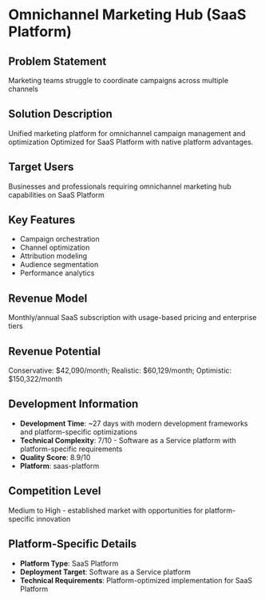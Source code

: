 # Omnichannel Marketing Hub (SaaS Platform)

## Problem Statement
Marketing teams struggle to coordinate campaigns across multiple channels

## Solution Description
Unified marketing platform for omnichannel campaign management and optimization Optimized for SaaS Platform with native platform advantages.

## Target Users
Businesses and professionals requiring omnichannel marketing hub capabilities on SaaS Platform

## Key Features
- Campaign orchestration
- Channel optimization
- Attribution modeling
- Audience segmentation
- Performance analytics

## Revenue Model
Monthly/annual SaaS subscription with usage-based pricing and enterprise tiers

## Revenue Potential
Conservative: $42,090/month; Realistic: $60,129/month; Optimistic: $150,322/month

## Development Information
- **Development Time**: ~27 days with modern development frameworks and platform-specific optimizations
- **Technical Complexity**: 7/10 - Software as a Service platform with platform-specific requirements
- **Quality Score**: 8.9/10
- **Platform**: saas-platform

## Competition Level
Medium to High - established market with opportunities for platform-specific innovation

## Platform-Specific Details
- **Platform Type**: SaaS Platform
- **Deployment Target**: Software as a Service platform
- **Technical Requirements**: Platform-optimized implementation for SaaS Platform
